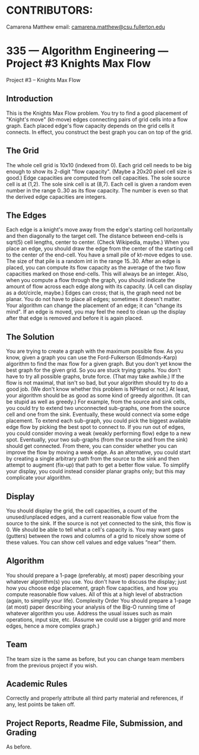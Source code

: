 # CONTRIBUTORS:
Camarena Matthew email: camarena.matthew@csu.fullerton.edu<br>

# 335 — Algorithm Engineering — Project #3 Knights Max Flow
Project #3 – Knights Max Flow
## Introduction
This is the Knights Max Flow problem. You try to find a good placement of "Knight's move" (kt-move)
edges connecting pairs of grid cells into a flow graph. Each placed edge's flow capacity depends on the grid
cells it connects. In effect, you construct the best graph you can on top of the grid.
## The Grid
The whole cell grid is 10x10 (indexed from 0). Each grid cell needs to be big enough to show its 2-digit
"flow capacity". (Maybe a 20x20 pixel cell size is good.) Edge capacities are computed from cell capacities.
The sole source cell is at (1,2). The sole sink cell is at (8,7). Each cell is given a random even number in the
range 0..30 as its flow capacity. The number is even so that the derived edge capacities are integers.
## The Edges
Each edge is a knight's move away from the edge's starting cell horizontally and then diagonally to the target
cell. The distance between end-cells is sqrt(5) cell lengths, center to center. (Check Wikipedia, maybe.) When
you place an edge, you should draw the edge from the center of the starting cell to the center of the end-cell.
You have a small pile of kt-move edges to use. The size of that pile is a random int in the range 15..30.
After an edge is placed, you can compute its flow capacity as the average of the two flow capacities marked on
those end-cells. This will always be an integer. Also, when you compute a flow through the graph, you should
indicate the amount of flow across each edge along with its capacity. (A cell can display as a dot/circle, maybe.)
Edges can cross; that is, the graph need not be planar. You do not have to place all edges; sometimes it
doesn't matter. Your algorithm can change the placement of an edge; it can "change its mind". If an edge is
moved, you may feel the need to clean up the display after that edge is removed and before it is again placed.
## The Solution
You are trying to create a graph with the maximum possible flow. As you know, given a graph you can use
the Ford-Fulkerson (Edmonds-Karp) algorithm to find the max flow for a given graph. But you don't yet know
the best graph for the given grid. So you are stuck trying graphs.
You don't have to try all possible graphs, brute force. (That may take awhile.) If the flow is not maximal,
that isn't so bad, but your algorithm should try to do a good job. (We don't know whether this problem is NPHard or not.) At least, your algorithm should be as good as some kind of greedy algorithm. (It can be stupid as
well as greedy.)
For example, from the source and sink cells, you could try to extend two unconnected sub-graphs, one from
the source cell and one from the sink. Eventually, these would connect via some edge placement.
To extend each sub-graph, you could pick the biggest available edge flow by picking the best spot to connect
to. If you run out of edges, you could consider moving a weak (weakly performing flow) edge to a new spot.
Eventually, your two sub-graphs (from the source and from the sink) should get connected. From there, you can
consider whether you can improve the flow by moving a weak edge.
As an alternative, you could start by creating a single arbitrary path from the source to the sink and then
attempt to augment (fix-up) that path to get a better flow value.
To simplify your display, you could instead consider planar graphs only; but this may complicate your
algorithm.
## Display
You should display the grid, the cell capacities, a count of the unused/unplaced edges, and a current
reasonable flow value from the source to the sink. If the source is not yet connected to the sink, this flow is 0.
We should be able to tell what a cell's capacity is. You may want gaps (gutters) between the rows and columns
of a grid to nicely show some of these values. You can show cell values and edge values “near” them.

## Algorithm
You should prepare a 1-page (preferably, at most) paper describing your whatever algorithm(s) you use. You
don't have to discuss the display; just how you choose edge placement, graph flow capacities, and how you
compute reasonable flow values. All of this at a high level of abstraction (again, to simplify your life).
Complexity Order
You should prepare a 1-page (at most) paper describing your analysis of the Big-O running time of whatever
algorithm you use. Address the usual issues such as main operations, input size, etc. (Assume we could use a
bigger grid and more edges, hence a more complex graph.)
## Team
The team size is the same as before, but you can change team members from the previous project if you
wish.
## Academic Rules
Correctly and properly attribute all third party material and references, if any, lest points be taken off.
## Project Reports, Readme File, Submission, and Grading
As before.

